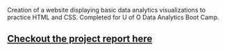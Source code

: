 Creation of a website displaying basic data analytics visualizations to practice HTML and CSS. Completed for U of O Data Analytics Boot Camp.

<a href="https://MrATX.github.io/WebDesign_Challenge"><h2>Checkout the project report here</h2></a>
